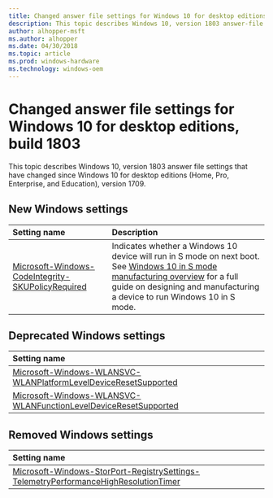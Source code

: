 ```yaml
---
title: Changed answer file settings for Windows 10 for desktop editions, build 1803
description: This topic describes Windows 10, version 1803 answer-file settings that have changed since Windows 10 for desktop editions (Home, Pro, Enterprise, and Education), Build 1709.
author: alhopper-msft
ms.author: alhopper
ms.date: 04/30/2018
ms.topic: article
ms.prod: windows-hardware
ms.technology: windows-oem
---
```

# Changed answer file settings for Windows 10 for desktop editions, build 1803

This topic describes Windows 10, version 1803 answer file settings that have changed since Windows 10 for desktop editions (Home, Pro, Enterprise, and Education), version 1709.

## New Windows settings

| Setting name         | Description                                                                      |
|:---------------------|:---------------------------------------------------------------------------------|
| [Microsoft-Windows-CodeIntegrity-SKUPolicyRequired](microsoft-windows-codeintegrity-skupolicyrequired.md) | Indicates whether a Windows 10 device will run in S mode on next boot. See [Windows 10 in S mode manufacturing overview](https://docs.microsoft.com/en-us/windows-hardware/manufacture/desktop/windows-10-s-overview) for a full guide on designing and manufacturing a device to run Windows 10 in S mode.    |

## Deprecated Windows settings

| Setting name                                           |
|:-------------------------------------------------------|
| [Microsoft-Windows-WLANSVC-WLANPlatformLevelDeviceResetSupported](microsoft-windows-wlansvc-wlanplatformleveldeviceresetsupported.md) |
| [Microsoft-Windows-WLANSVC-WLANFunctionLevelDeviceResetSupported](microsoft-windows-wlansvc-wlanfunctionleveldeviceresetsupported.md) |

## Removed Windows settings

| Setting name                                           |
|:-------------------------------------------------------|
| [Microsoft-Windows-StorPort-RegistrySettings-TelemetryPerformanceHighResolutionTimer](microsoft-windows-storport-registrysettings-telemetryperformancehighresolutiontimer.md) |
